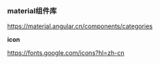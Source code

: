 ### material组件库 

https://material.angular.cn/components/categories

**icon**

https://fonts.google.com/icons?hl=zh-cn